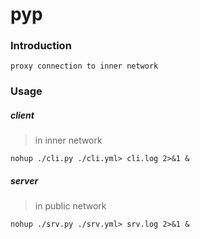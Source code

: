 # pyp



### Introduction
```
proxy connection to inner network
```
### Usage
##### client
> in inner network
```
nohup ./cli.py ./cli.yml> cli.log 2>&1 &
```
##### server
> in public network
```
nohup ./srv.py ./srv.yml> srv.log 2>&1 &
```
